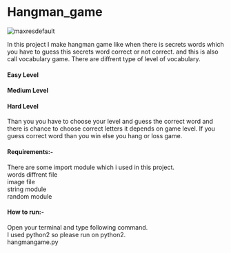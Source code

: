 # Hangman_game

![maxresdefault](https://user-images.githubusercontent.com/41102052/62596033-44622f00-b8fe-11e9-93cc-06de21168aab.jpg)


In this project I make hangman game like when there is secrets words which you have to guess this secrets word correct or not correct.
and this is also call vocabulary game. There are diffrent type of level of vocabulary.
#### Easy Level
#### Medium Level
#### Hard Level
Than you you have to choose your level and guess the correct word and there is chance to choose correct letters it depends on game level.
If you guess correct word than you win else you hang or loss game.<br>

#### Requirements:-
There are some import module which i used in this project.<br>
words diffrent file<br>
image file<br>
string module<br>
random module<br>
#### How to run:-

Open your terminal and type following command.<br>
I used python2 so please run on python2.<br>
hangmangame.py
